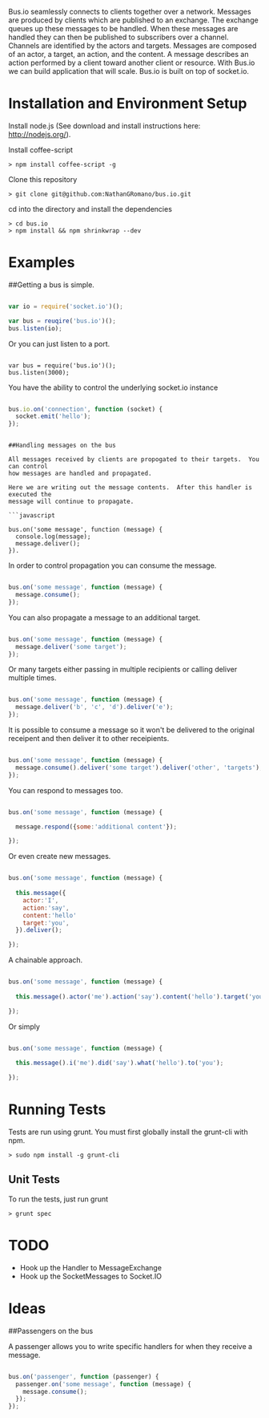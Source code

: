 Bus.io seamlessly connects to clients together over a network.  Messages are 
produced by clients which are published to an exchange.  The exchange queues up
these messages to be handled.  When these messages are handled they can then
be published to subscribers over a channel.  Channels are identified by the
actors and targets.  Messages are composed of an actor, a target, an action, 
and the content.  A message describes an action performed by a client toward
another client or resource.  With Bus.io we can build application that will
scale. Bus.io is built on top of socket.io.

# Installation and Environment Setup

Install node.js (See download and install instructions here: http://nodejs.org/).

Install coffee-script

    > npm install coffee-script -g

Clone this repository

    > git clone git@github.com:NathanGRomano/bus.io.git

cd into the directory and install the dependencies

    > cd bus.io
    > npm install && npm shrinkwrap --dev

# Examples

##Getting a bus is simple.


```javascript

var io = require('socket.io')();

var bus = reuqire('bus.io')();
bus.listen(io);

```

Or you can just listen to a port.

```javscript

var bus = require('bus.io')();
bus.listen(3000);

```

You have the ability to control the underlying socket.io instance

```javascript

bus.io.on('connection', function (socket) {
  socket.emit('hello');
});

```

```

##Handling messages on the bus

All messages received by clients are propogated to their targets.  You can control
how messages are handled and propagated.

Here we are writing out the message contents.  After this handler is executed the 
message will continue to propagate.

```javascript

bus.on('some message', function (message) {
  console.log(message);
  message.deliver();
}).

```

In order to control propagation you can consume the message.

```javascript

bus.on('some message', function (message) {
  message.consume();
});

```

You can also propagate a message to an additional target.

```javascript

bus.on('some message', function (message) {
  message.deliver('some target');
});

```

Or many targets either passing in multiple recipients or calling deliver multiple times.

```javascript

bus.on('some message', function (message) {
  message.deliver('b', 'c', 'd').deliver('e');
});

```

It is possible to consume a message so it won't be delivered to the original receipent and then deliver it
to other receipients.

```javascript

bus.on('some message', function (message) {
  message.consume().deliver('some target').deliver('other', 'targets');
});

```

You can respond to messages too.

```javascript

bus.on('some message', function (message) {

  message.respond({some:'additional content'});

});

```

Or even create new messages.

```javascript

bus.on('some message', function (message) {
  
  this.message({
    actor:'I',
    action:'say',
    content:'hello'
    target:'you',
  }).deliver();

});

```

A chainable approach.

```javascript

bus.on('some message', function (message) {
  
  this.message().actor('me').action('say').content('hello').target('you').deliver();

});

```

Or simply

```javascript

bus.on('some message', function (message) {
  
  this.message().i('me').did('say').what('hello').to('you');

});

```

# Running Tests

Tests are run using grunt.  You must first globally install the grunt-cli with npm.

    > sudo npm install -g grunt-cli

## Unit Tests

To run the tests, just run grunt

    > grunt spec

# TODO

* Hook up the Handler to MessageExchange
* Hook up the SocketMessages to Socket.IO

# Ideas

##Passengers on the bus

A passenger allows you to write specific handlers for when they receive a message.

```javascript

bus.on('passenger', function (passenger) {
  passenger.on('some message', function (message) {
    message.consume();
  });
});

